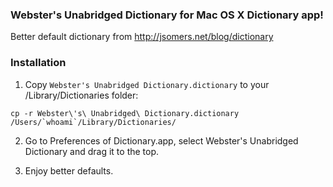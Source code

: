 ### Webster's Unabridged Dictionary for Mac OS X Dictionary app!

Better default dictionary from http://jsomers.net/blog/dictionary

### Installation

1. Copy `Webster's Unabridged Dictionary.dictionary` to your /Library/Dictionaries folder:

```
cp -r Webster\'s\ Unabridged\ Dictionary.dictionary /Users/`whoami`/Library/Dictionaries/
```

2. Go to Preferences of Dictionary.app, select Webster's Unabridged Dictionary and drag it to the top.

3. Enjoy better defaults.
